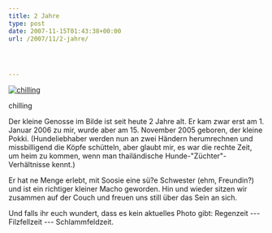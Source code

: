 ```yaml
---
title: 2 Jahre
type: post
date: 2007-11-15T01:43:38+00:00
url: /2007/11/2-jahre/




---
```

<div class="flickr">
  <a href="http://www.flickr.com/photos/schreibblogade/96202616/" title="chilling"><img src="//farm1.static.flickr.com/41/96202616_6cdc22a397.jpg" alt="chilling" /></a></p>

  <p>
    chilling
  </p>
</div>

Der kleine Genosse im Bilde ist seit heute 2 Jahre alt. Er kam zwar erst am 1. Januar 2006 zu mir, wurde aber am 15. November 2005 geboren, der kleine Pokki. (Hundeliebhaber werden nun an zwei Händern herumrechnen und missbilligend die Köpfe schütteln, aber glaubt mir, es war die rechte Zeit, um heim zu kommen, wenn man thailändische Hunde-"Züchter"-Verhältnisse kennt.)

Er hat ne Menge erlebt, mit Soosie eine sü?e Schwester (ehm, Freundin?) und ist ein richtiger kleiner Macho geworden. Hin und wieder sitzen wir zusammen auf der Couch und freuen uns still über das Sein an sich.

Und falls ihr euch wundert, dass es kein aktuelles Photo gibt: Regenzeit --- Filzfellzeit --- Schlammfeldzeit.

